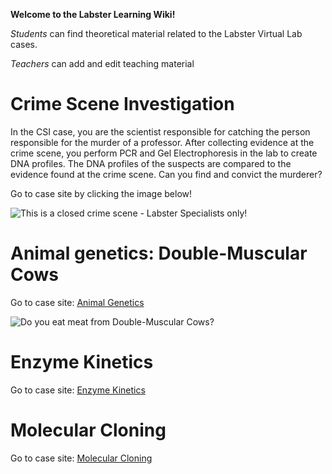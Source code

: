 **Welcome to the Labster Learning Wiki!**

*Students* can find theoretical material related to the Labster Virtual
Lab cases.

*Teachers* can add and edit teaching material

Crime Scene Investigation
=========================

In the CSI case, you are the scientist responsible for catching the
person responsible for the murder of a professor. After collecting
evidence at the crime scene, you perform PCR and Gel Electrophoresis in
the lab to create DNA profiles. The DNA profiles of the suspects are
compared to the evidence found at the crime scene. Can you find and
convict the murderer?

Go to case site by clicking the image below!

![This is a closed crime scene - Labster Specialists
only!]( CrimeScene.jpeg "This is a closed crime scene - Labster Specialists only!")

Animal genetics: Double-Muscular Cows
=====================================

Go to case site: [Animal Genetics](/wiki/Animal_Genetics "wikilink")

![Do you eat meat from Double-Muscular
Cows?](/wiki/Double_muscled_cow_1.jpg‎ "Do you eat meat from Double-Muscular Cows?")

Enzyme Kinetics
===============

Go to case site: [Enzyme Kinetics](/wiki/Enzyme_Kinetics "wikilink")

Molecular Cloning
=================

Go to case site: [Molecular Cloning](/wiki/Molecular_Cloning "wikilink")

